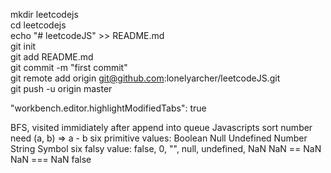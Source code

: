 mkdir leetcodejs  
cd leetcodejs  
echo "# leetcodeJS" >> README.md  
git init  
git add README.md  
git commit -m "first commit"  
git remote add origin git@github.com:lonelyarcher/leetcodeJS.git  
git push -u origin master  

"workbench.editor.highlightModifiedTabs": true

BFS, visited immidiately after append into queue
Javascripts sort number need (a, b) => a - b
six primitive values: Boolean Null Undefined Number String Symbol
six falsy value: false, 0, "", null, undefined, NaN
NaN == NaN NaN === NaN false